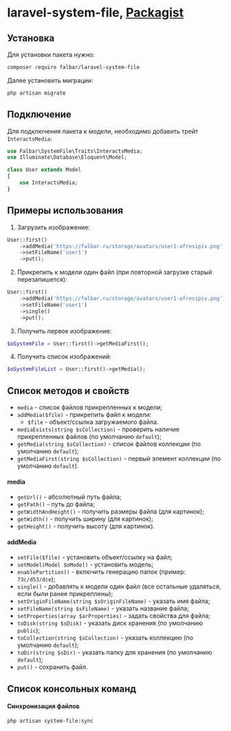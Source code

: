 # laravel-system-file, [Packagist](https://packagist.org/packages/falbar/laravel-system-file)

## Установка

Для установки пакета нужно:

```bash
composer require falbar/laravel-system-file
```

Далее установить миграции:

```bash
php artisan migrate
```

## Подключение

Для подключения пакета к модели, необходимо добавить трейт `InteractsMedia`:

```php
use Falbar\SystemFile\Traits\InteractsMedia;
use Illuminate\Database\Eloquent\Model;

class User extends Model
{
    use InteractsMedia;
}
```

## Примеры использования

1. Загрузить изображение:

```php
User::first()
    ->addMedia('https://falbar.ru/storage/avatars/user1-afresipiv.png')
    ->setFileName('user1')
    ->put();
```

2. Прикрепить к модели один файл (при повторной загрузке старый перезапишется):

```php
User::first()
    ->addMedia('https://falbar.ru/storage/avatars/user1-afresipiv.png')
    ->setFileName('user1')
    ->single()
    ->put();
```

3. Получить первое изображение:

```php
$oSystemFile = User::first()->getMediaFirst();
```

4. Получить список изображений:

```php
$oSystemFileList = User::first()->getMedia();
```

## Список методов и свойств

* `media` - список файлов прикрепленных к модели;
* `addMedia($file)` - прикрепить файл к модели:
    * `$file` - объект/ссылка загружаемого файла.
* `mediaExists(string $sCollection)` - проверить наличие прикрепленных файлов (по умолчанию `default`);
* `getMedia(string $sCollection)` - список файлов коллекции (по умолчанию `default`);
* `getMediaFirst(string $sCollection)` - первый элемент коллекции (по умолчанию `default`).

#### media

* `getUrl()` - абсолютный путь файла;
* `getPath()` - путь до файла;
* `getWidthAndHeight()` - получить размеры файла (для картинок);
* `getWidth()` - получить ширину (для картинок);
* `getHeight()` - получить высоту (для картинок).

#### addMedia

* `setFile($file)` - установить объект/ссылку на файл;
* `setModel(Model $oModel)` - установить модель;
* `enablePartition()` - включить генерацию папок (пример: `73c/d53/dce`);
* `single()` - добавлять к модели один файл (все остальные удаляться, если были ранее прикреплены);
* `setOriginFileName(string $sOriginFileName)` - указать имя файла;
* `setFileName(string $sFileName)` - указать название файла;
* `setProperties(array $arProperties)` - задать свойства для файла;
* `toDisk(string $sDisk)` - указать диск хранения (по умолчанию `public`);
* `toCollection(string $sCollection)` - указать коллекцию (по умолчанию `default`);
* `toDir(string $sDir)` - указать папку для хранения (по умолчанию `default`);
* `put()` - сохранить файл.

## Список консольных команд

#### Синхронизация файлов

```bash
php artisan system-file:sync
```

